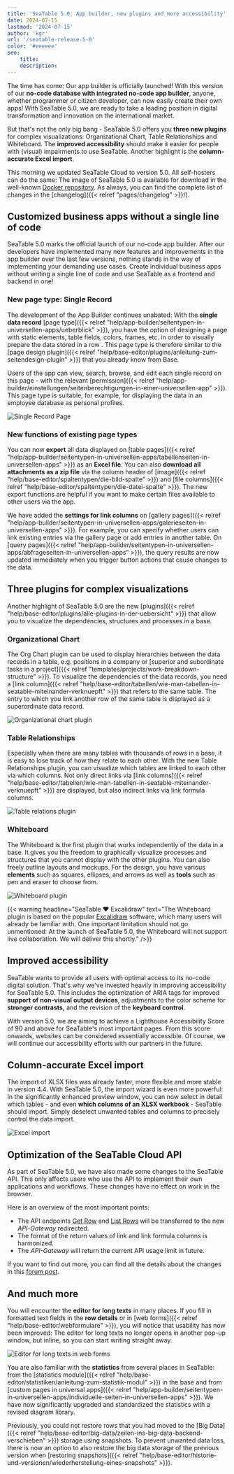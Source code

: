 ```yaml
---
title: 'SeaTable 5.0: App builder, new plugins and more accessibility'
date: 2024-07-15
lastmod: '2024-07-15'
author: 'kgr'
url: '/seatable-release-5-0'
color: '#eeeeee'
seo:
    title:
    description:
---
```


The time has come: Our app builder is officially launched! With this version of our **no-code database with integrated no-code app builder**, anyone, whether programmer or citizen developer, can now easily create their own apps! With SeaTable 5.0, we are ready to take a leading position in digital transformation and innovation on the international market.

But that's not the only big bang - SeaTable 5.0 offers you **three new plugins** for complex visualizations: Organizational Chart, Table Relationships and Whiteboard. The **improved accessibility** should make it easier for people with (visual) impairments to use SeaTable. Another highlight is the **column-accurate Excel import**.

This morning we updated SeaTable Cloud to version 5.0. All self-hosters can do the same: The image of SeaTable 5.0 is available for download in the well-known [Docker repository](https://hub.docker.com/r/seatable/seatable-enterprise). As always, you can find the complete list of changes in the [changelog]({{< relref "pages/changelog" >}}/).

## Customized business apps without a single line of code

SeaTable 5.0 marks the official launch of our no-code app builder. After our developers have implemented many new features and improvements in the app builder over the last few versions, nothing stands in the way of implementing your demanding use cases. Create individual business apps without writing a single line of code and use SeaTable as a frontend and backend in one!

### New page type: Single Record

The development of the App Builder continues unabated: With the **single data record** [page type]({{< relref "help/app-builder/seitentypen-in-universellen-apps/ueberblick" >}}), you have the option of designing a page with static elements, table fields, colors, frames, etc. in order to visually prepare the data stored in a row . This page type is therefore similar to the [page design plugin]({{< relref "help/base-editor/plugins/anleitung-zum-seitendesign-plugin" >}}) that you already know from Base.

Users of the app can view, search, browse, and edit each single record on this page - with the relevant [permission]({{< relref "help/app-builder/einstellungen/seitenberechtigungen-in-einer-universellen-app" >}}). This page type is suitable, for example, for displaying the data in an employee database as personal profiles.

![Single Record Page](Single-Record-Page-min.gif)

### New functions of existing page types

You can now **export** all data displayed on [table pages]({{< relref "help/app-builder/seitentypen-in-universellen-apps/tabellenseiten-in-universellen-apps" >}}) as an **Excel file**. You can also **download all attachments as a zip file** via the column header of [image]({{< relref "help/base-editor/spaltentypen/die-bild-spalte" >}}) and [file columns]({{< relref "help/base-editor/spaltentypen/die-datei-spalte" >}}). The new export functions are helpful if you want to make certain files available to other users via the app.

We have added the **settings for link columns** on [gallery pages]({{< relref "help/app-builder/seitentypen-in-universellen-apps/galerieseiten-in-universellen-apps" >}}). For example, you can specify whether users can link existing entries via the gallery page or add entries in another table. On [query pages]({{< relref "help/app-builder/seitentypen-in-universellen-apps/abfrageseiten-in-universellen-apps" >}}), the query results are now updated immediately when you trigger button actions that cause changes to the data.

## Three plugins for complex visualizations

Another highlight of SeaTable 5.0 are the new [plugins]({{< relref "help/base-editor/plugins/alle-plugins-in-der-uebersicht" >}}) that allow you to visualize the dependencies, structures and processes in a base.

### Organizational Chart

The Org Chart plugin can be used to display hierarchies between the data records in a table, e.g. positions in a company or [superior and subordinate tasks in a project]({{< relref "templates/projects/work-breakdown-structure" >}}). To visualize the dependencies of the data records, you need a [link column]({{< relref "help/base-editor/tabellen/wie-man-tabellen-in-seatable-miteinander-verknuepft" >}}) that refers to the same table. The entry to which you link another row of the same table is displayed as a superordinate data record.

![Organizational chart plugin](Organigramm-Plugin.png)

### Table Relationships

Especially when there are many tables with thousands of rows in a base, it is easy to lose track of how they relate to each other. With the new Table Relationships plugin, you can visualize which tables are linked to each other via which columns. Not only direct links via [link columns]({{< relref "help/base-editor/tabellen/wie-man-tabellen-in-seatable-miteinander-verknuepft" >}}) are displayed, but also indirect links via link formula columns.

![Table relations plugin](Table-Relationships-Plugin.png)

### Whiteboard

The Whiteboard is the first plugin that works independently of the data in a base. It gives you the freedom to graphically visualize processes and structures that you cannot display with the other plugins. You can also freely outline layouts and mockups. For the design, you have various **elements** such as squares, ellipses, and arrows as well as **tools** such as pen and eraser to choose from.

![Whiteboard plugin](Whiteboard-Plugin.png)

{{< warning headline="SeaTable ♥ Excalidraw" text="The Whiteboard plugin is based on the popular [Excalidraw](https://plus.excalidraw.com/) software, which many users will already be familiar with. One important limitation should not go unmentioned: At the launch of SeaTable 5.0, the Whiteboard will not support live collaboration. We will deliver this shortly." />}}

## Improved accessibility

SeaTable wants to provide all users with optimal access to its no-code digital solution. That's why we've invested heavily in improving accessibility for SeaTable 5.0. This includes the optimization of ARIA tags for improved **support of non-visual output devices**, adjustments to the color scheme for **stronger contrasts,** and the revision of the **keyboard control**.

With version 5.0, we are aiming to achieve a Lighthouse Accessibility Score of 90 and above for SeaTable's most important pages. From this score onwards, websites can be considered essentially accessible. Of course, we will continue our accessibility efforts with our partners in the future.

## Column-accurate Excel import

The import of XLSX files was already faster, more flexible and more stable in version 4.4. With SeaTable 5.0, the import wizard is even more powerful: In the significantly enhanced preview window, you can now select in detail which tables - and even **which columns of an XLSX workbook** - SeaTable should import. Simply deselect unwanted tables and columns to precisely control the data import.

![Excel import](Excel-Import.gif)

## Optimization of the SeaTable Cloud API

As part of SeaTable 5.0, we have also made some changes to the SeaTable API. This only affects users who use the API to implement their own applications and workflows. These changes have no effect on work in the browser.

Here is an overview of the most important points:

- The API endpoints [Get Row](https://api.seatable.com/reference/getrowdeprecated) and [List Rows](https://api.seatable.com/reference/listrowsdeprecated) will be transferred to the new _API-Gateway_ redirected.
- The format of the return values of link and link formula columns is harmonized.
- The _API-Gateway_ will return the current API usage limit in future.

If you want to find out more, you can find all the details about the changes in this [forum post](https://forum.seatable.com/t/important-changes-to-api-and-seatable-cloud-with-version-5-0/4887).

## And much more

You will encounter the **editor for long texts** in many places. If you fill in formatted text fields in the **row details** or in [web forms]({{< relref "help/base-editor/webformulare" >}}), you will notice that usability has now been improved: The editor for long texts no longer opens in another pop-up window, but inline, so you can start writing straight away.

![Editor for long texts in web forms](Long-text-editor-in-web-forms.png)

You are also familiar with the **statistics** from several places in SeaTable: from the [statistics module]({{< relref "help/base-editor/statistiken/anleitung-zum-statistik-modul" >}}) in the base and from [custom pages in universal apps]({{< relref "help/app-builder/seitentypen-in-universellen-apps/individuelle-seiten-in-universellen-apps" >}}). We have now significantly upgraded and standardized the statistics with a revised diagram library.

Previously, you could not restore rows that you had moved to the [Big Data]({{< relref "help/base-editor/big-data/zeilen-ins-big-data-backend-verschieben" >}}) storage using snapshots. To prevent unwanted data loss, there is now an option to also restore the big data storage of the previous version when [restoring snapshots]({{< relref "help/base-editor/historie-und-versionen/wiederherstellung-eines-snapshots" >}}).
